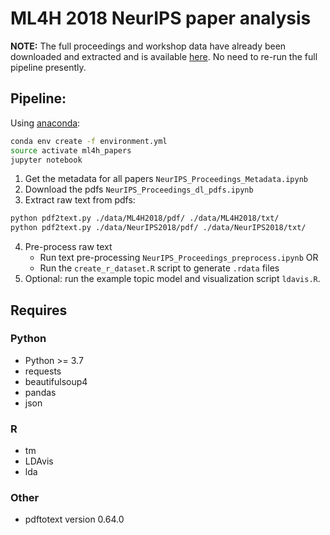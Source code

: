 # ML4H 2018 NeurIPS paper analysis

**NOTE:** The full proceedings and workshop data have already been downloaded and extracted and is available [here](https://drive.google.com/drive/folders/1p3ZQYcIvhi1Wk3uLSgAEatVCMWY2KgYz). No need to re-run the full pipeline presently.

## Pipeline:

Using [anaconda](https://www.anaconda.com/distribution/):

```bash
conda env create -f environment.yml
source activate ml4h_papers
jupyter notebook
```

1. Get the metadata for all papers `NeurIPS_Proceedings_Metadata.ipynb`
2. Download the pdfs `NeurIPS_Proceedings_dl_pdfs.ipynb`
3. Extract raw text from pdfs: 
```bash
python pdf2text.py ./data/ML4H2018/pdf/ ./data/ML4H2018/txt/
python pdf2text.py ./data/NeurIPS2018/pdf/ ./data/NeurIPS2018/txt/
```
4. Pre-process raw text
   - Run text pre-processing `NeurIPS_Proceedings_preprocess.ipynb` OR
   - Run the `create_r_dataset.R` script to generate `.rdata` files
5. Optional: run the example topic model and visualization script `ldavis.R`.

## Requires

### Python
- Python >= 3.7
- requests
- beautifulsoup4
- pandas
- json

### R
- tm
- LDAvis
- lda

### Other
- pdftotext version 0.64.0
